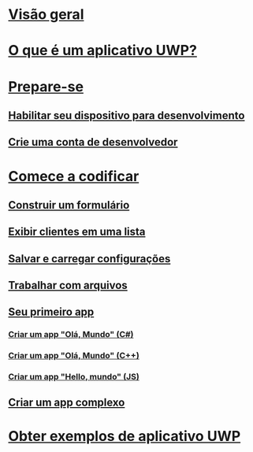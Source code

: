 # [Visão geral](index.md)
# [O que é um aplicativo UWP?](../get-started/universal-application-platform-guide.md)
# [Prepare-se](../get-started/get-set-up.md)
## [Habilitar seu dispositivo para desenvolvimento](../get-started/enable-your-device-for-development.md)
## [Crie uma conta de desenvolvedor](../get-started/sign-up.md)
# [Comece a codificar](../get-started/create-uwp-apps.md)
## [Construir um formulário](construct-form-learning-track.md)
## [Exibir clientes em uma lista](display-customers-in-list-learning-track.md)
## [Salvar e carregar configurações](settings-learning-track.md)
## [Trabalhar com arquivos](fileio-learning-track.md)
## [Seu primeiro app](../get-started/your-first-app.md)
### [Criar um app "Olá, Mundo" (C#)](../get-started/create-a-hello-world-app-xaml-universal.md)
### [Criar um app "Olá, Mundo" (C++)](../get-started/create-a-basic-windows-10-app-in-cpp.md)
### [Criar um app "Hello, mundo" (JS)](../get-started/create-a-hello-world-app-js-uwp.md)
## [Criar um app complexo](../get-started/plan-your-app.md)
# [Obter exemplos de aplicativo UWP](../get-started/get-uwp-app-samples.md)